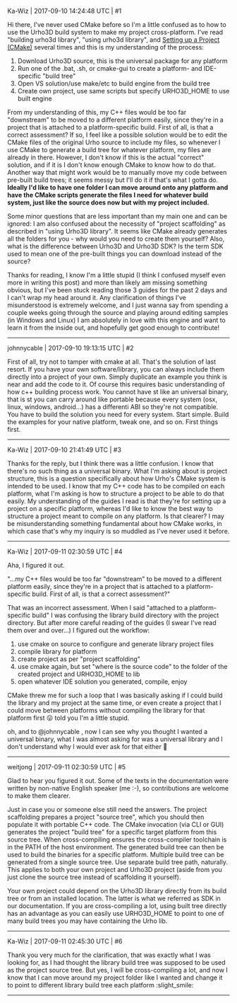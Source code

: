 Ka-Wiz | 2017-09-10 14:24:48 UTC | #1

Hi there, I've never used CMake before so I'm a little confused as to how to use the Urho3D build system to make my project cross-platform. I've read "building urho3d library", "using urho3d library", and [Setting up a Project (CMake)](https://github.com/urho3d/Urho3D/wiki/Setting-up-a-Project-(CMake)) several times and this is my understanding of the process:

1. Download Urho3D source, this is the universal package for any platform
2. Run one of the .bat, .sh, or cmake-gui to create a platform- and IDE-specific "build tree"
3. Open VS solution/use make/etc to build engine from the build tree
4. Create own project, use same scripts but specify URHO3D_HOME to use built engine

From my understanding of this, my C++ files would be too far "downstream" to be moved to a different platform easily, since they're in a project that is attached to a platform-specific build. First of all, is that a correct assessment? If so, I feel like a possible solution would be to edit the CMake files of the original Urho source to include my files, so whenever I use CMake to generate a build tree for whatever platform, my files are already in there. However, I don't know if this is the actual "correct" solution, and if it is I don't know enough CMake to know how to do that. Another way that might work would be to manually move my code between pre-built build trees; it seems messy but I'll do it if that's what I gotta do. **Ideally I'd like to have one folder I can move around onto any platform and have the CMake scripts generate the files I need for whatever build system, just like the source does now but with my project included.**

Some minor questions that are less important than my main one and can be ignored: I am also confused about the necessity of "project scaffolding" as described in "using Urho3D library". It seems like CMake already generates all the folders for you - why would you need to create them yourself? Also, what is the difference between Urho3D and Urho3D SDK? Is the term SDK used to mean one of the pre-built things you can download instead of the source?

Thanks for reading, I know I'm a little stupid (I think I confused myself even more in writing this post) and more than likely am missing something obvious, but I've been stuck reading those 3 guides for the past 2 days and I can't wrap my head around it. Any clarification of things I've misunderstood is extremely welcome, and I just wanna say from spending a couple weeks going through the source and playing around editing samples (in Windows and Linux) I am absolutely in love with this engine and want to learn it from the inside out, and hopefully get good enough to contribute!

-------------------------

johnnycable | 2017-09-10 19:13:15 UTC | #2

First of all, try not to tamper with cmake at all. That's the solution of last resort.
If you have your own software/library, you can always include them directly into a project of your own. Simply duplicate an example you think is near and add the code to it.
Of course this requires basic understanding of how c++ building process work. You cannot have st like an universal binary, that is st you can carry around like portable because every system (osx, linux, windows, android...) has a differenti ABI so they're not compatible. You have to build the solution you need for every system.
Start simple. Build the examples for your native platform, tweak one, and so on. First things first.

-------------------------

Ka-Wiz | 2017-09-10 21:41:49 UTC | #3

Thanks for the reply, but I think there was a little confusion. I know that there's no such thing as a universal binary. What I'm asking about is project structure, this is a question specifically about how Urho's CMake system is intended to be used. I know that my C++ code has to be compiled on each platform, what I'm asking is how to structure a project to be able to do that easily. My understanding of the guides I read is that they're for setting up a project on a specific platform, whereas I'd like to know the best way to structure a project meant to compile on any platform. Is that clearer? I may be misunderstanding something fundamental about how CMake works, in which case that's why my inquiry is so muddled as I've never used it before.

-------------------------

Ka-Wiz | 2017-09-11 02:30:59 UTC | #4

Aha, I figured it out.

"...my C++ files would be too far "downstream" to be moved to a different platform easily, since they're in a project that is attached to a platform-specific build. First of all, is that a correct assessment?"

That was an incorrect assessment. When I said "attached to a platform-specific build" I was confusing the library build directory with the project directory. But after more careful reading of the guides (I swear I've read them over and over...) I figured out the workflow:

1. use cmake on source to configure and generate library project files
2. compile library for platform
3. create project as per "project scaffolding"
4. use cmake again, but set "where is the source code" to the folder of the created project and URHO3D_HOME to lib
5. open whatever IDE solution you generated, compile, enjoy

CMake threw me for such a loop that I was basically asking if I could build the library and my project at the same time, or even create a project that I could move between platforms without compiling the library for that platform first :stuck_out_tongue: told you I'm a little stupid.

oh, and to @johnnycable , now I can see why you thought I wanted a universal binary, what I was almost asking for was a universal library and I don't understand why I would ever ask for that either :rofl:

-------------------------

weitjong | 2017-09-11 02:30:59 UTC | #5

Glad to hear you figured it out. Some of the texts in the documentation were written by non-native English speaker (me :-), so contributions are welcome to make them clearer.

Just in case you or someone else still need the answers. The project scaffolding prepares a project "source tree", which you should then populate it with portable C++ code. The CMake invocation (via CLI or GUI) generates the project "build tree" for a specific target platform from this source tree. When cross-compiling ensures the cross-compiler toolchain is in the PATH of the host environment. The generated build tree can then be used to build the binaries for a specific platform. Multiple build tree can be generated from a single source tree. Use separate build tree path, naturally. This applies to both your own project and Urho3D project (aside from you just clone the source tree instead of scaffolding it yourself).

Your own project could depend on the Urho3D library directly from its build tree or from an installed location. The latter is what we referred as SDK in our documentation. If you are cross-compiling a lot, using built tree directly has an advantage as you can easily use URHO3D_HOME to point to one of many build trees you may have containing the Urho lib.

-------------------------

Ka-Wiz | 2017-09-11 02:45:30 UTC | #6

Thank you very much for the clarification, that was exactly what I was looking for, as I had thought the library build tree was supposed to be used as the project source tree. But yes, I will be cross-compiling a lot, and now I know that I can move around my project folder like I wanted and change it to point to different library build tree each platform :slight_smile:

-------------------------

